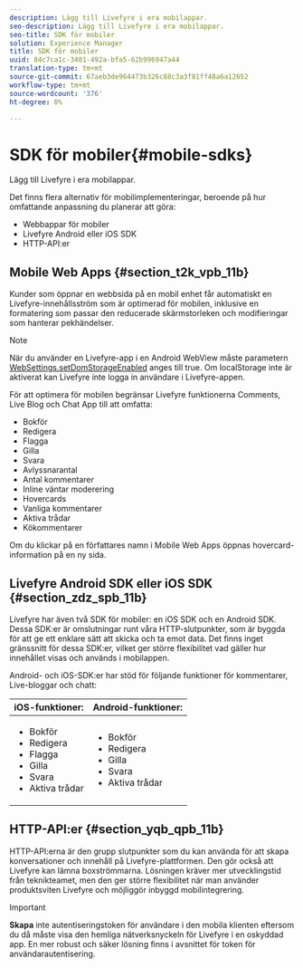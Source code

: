 ```yaml
---
description: Lägg till Livefyre i era mobilappar.
seo-description: Lägg till Livefyre i era mobilappar.
seo-title: SDK för mobiler
solution: Experience Manager
title: SDK för mobiler
uuid: 84c7ca1c-3401-492a-bfa5-62b996947a44
translation-type: tm+mt
source-git-commit: 67aeb3de964473b326c88c3a3f81ff48a6a12652
workflow-type: tm+mt
source-wordcount: '376'
ht-degree: 0%

---
```



# SDK för mobiler{#mobile-sdks}

Lägg till Livefyre i era mobilappar.

Det finns flera alternativ för mobilimplementeringar, beroende på hur omfattande anpassning du planerar att göra:

* Webbappar för mobiler
* Livefyre Android eller iOS SDK
* HTTP-API:er

## Mobile Web Apps {#section_t2k_vpb_11b}

Kunder som öppnar en webbsida på en mobil enhet får automatiskt en Livefyre-innehållsström som är optimerad för mobilen, inklusive en formatering som passar den reducerade skärmstorleken och modifieringar som hanterar pekhändelser.

>[!NOTE]
>
>När du använder en Livefyre-app i en Android WebView måste parametern [WebSettings.setDomStorageEnabled](https://developer.android.com/reference/android/webkit/WebSettings.html) anges till true. Om localStorage inte är aktiverat kan Livefyre inte logga in användare i Livefyre-appen.

För att optimera för mobilen begränsar Livefyre funktionerna Comments, Live Blog och Chat App till att omfatta:

* Bokför
* Redigera
* Flagga
* Gilla
* Svara
* Avlyssnarantal
* Antal kommentarer
* Inline väntar moderering
* Hovercards
* Vanliga kommentarer
* Aktiva trådar
* Kökommentarer

Om du klickar på en författares namn i Mobile Web Apps öppnas hovercard-information på en ny sida.

## Livefyre Android SDK eller iOS SDK {#section_zdz_spb_11b}

Livefyre har även två SDK för mobiler: en iOS SDK och en Android SDK. Dessa SDK:er är omslutningar runt våra HTTP-slutpunkter, som är byggda för att ge ett enklare sätt att skicka och ta emot data. Det finns inget gränssnitt för dessa SDK:er, vilket ger större flexibilitet vad gäller hur innehållet visas och används i mobilappen.

Android- och iOS-SDK:er har stöd för följande funktioner för kommentarer, Live-bloggar och chatt:

| iOS-funktioner: | Android-funktioner: |
|--- |--- |
| <ul><li> Bokför </li><li>Redigera </li><li>Flagga </li><li>Gilla </li><li>Svara </li><li>Aktiva trådar</li></ul> | <ul><li>Bokför </li><li>Redigera </li><li>Gilla </li><li>Svara </li><li>Aktiva trådar</li></ul> |

## HTTP-API:er {#section_yqb_qpb_11b}

HTTP-API:erna är den grupp slutpunkter som du kan använda för att skapa konversationer och innehåll på Livefyre-plattformen. Den gör också att Livefyre kan lämna boxströmmarna. Lösningen kräver mer utvecklingstid från teknikteamet, men den ger större flexibilitet när man använder produktsviten Livefyre och möjliggör inbyggd mobilintegrering.

>[!IMPORTANT]
>
>**Skapa** inte autentiseringstoken för användare i den mobila klienten eftersom du då måste visa den hemliga nätverksnyckeln för Livefyre i en oskyddad app. En mer robust och säker lösning finns i avsnittet för token för användarautentisering.

